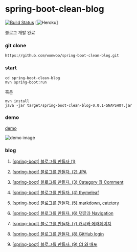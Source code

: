 # spring-boot-clean-blog

[![Build Status](https://semaphoreci.com/api/v1/wonwoo/spring-boot-clean-blog/branches/master/badge.svg)](https://semaphoreci.com/wonwoo/spring-boot-clean-blog)
[![Heroku](https://heroku-badge.herokuapp.com/?app=spring-boot-clean-blog)]


블로그 개발 완료 

### git clone 
```
https://github.com/wonwoo/spring-boot-clean-blog.git
```

### start
```
cd spring-boot-clean-blog
mvn spring-boot:run
```
혹은

```
mvn install 
java -jar target/spring-boot-clean-blog-0.0.1-SNAPSHOT.jar
```

### demo
[demo](https://spring-boot-clean-blog.herokuapp.com)

![demo image](http://wonwoo.ml/wordpress/wp-content/uploads/2016/10/9.blog26.png)


### blog

1. <a href="http://wonwoo.ml/index.php/post/1143" target="_blank">[spring-boot] 블로그를 만들자 (1)</a>

2. <a href="http://wonwoo.ml/index.php/post/1159" target="_blank">[spring-boot] 블로그를 만들자. (2) JPA</a>

3. <a href="http://wonwoo.ml/index.php/post/1191" target="_blank">[spring-boot] 블로그를 만들자. (3) Category 와 Comment</a>

4. <a href="http://wonwoo.ml/index.php/post/1209" target="_blank">[spring-boot] 블로그를 만들자. (4) thymeleaf</a>

5. <a href="http://wonwoo.ml/index.php/post/1236" target="_blank">[spring-boot] 블로그를 만들자. (5) markdown, catetory</a>

6. <a href="http://wonwoo.ml/index.php/post/1252" target="_blank">[spring-boot] 블로그를 만들자. (6) 댓글과 Navigation</a>

7. <a href="http://wonwoo.ml/index.php/post/1264" target="_blank">[spring-boot] 블로그를 만들자. (7) 캐시와 에러페이지</a>

8. <a href="http://wonwoo.ml/index.php/post/1288" target="_blank">[spring-boot] 블로그를 만들자. (8) GitHub login</a>

9. <a href="http://wonwoo.ml/index.php/post/1328" target="_blank">[spring-boot] 블로그를 만들자. (9) CI 와 배포</a>


